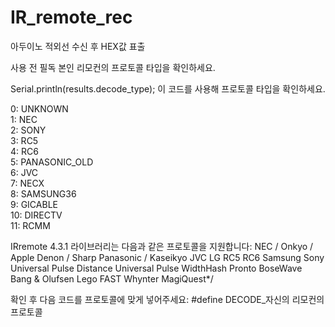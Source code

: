 # IR_remote_rec
아두이노 적외선 수신 후 HEX값 표출


사용 전 필독 
본인 리모컨의 프로토콜 타입을 확인하세요.

Serial.println(results.decode_type); 이 코드를 사용해 프로토콜 타입을 확인하세요.

0: UNKNOWN   
1: NEC   
2: SONY   
3: RC5   
4: RC6   
5: PANASONIC_OLD   
6: JVC   
7: NECX   
8: SAMSUNG36   
9: GICABLE   
10: DIRECTV   
11: RCMM   
 
IRremote 4.3.1 라이브러리는 다음과 같은 프로토콜을 지원합니다:
NEC / Onkyo / Apple
Denon / Sharp
Panasonic / Kaseikyo
JVC
LG
RC5
RC6
Samsung
Sony
Universal Pulse Distance
Universal Pulse WidthHash
Pronto
BoseWave
Bang & Olufsen
Lego
FAST
Whynter
MagiQuest*/


확인 후 다음 코드를 프로토콜에 맞게 넣어주세요:
#define DECODE_자신의 리모컨의 프로토콜
